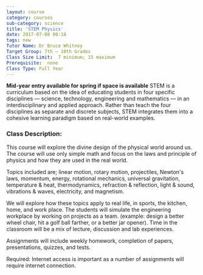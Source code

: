 ```yaml
---
layout: course
category: courses
sub-category: science
title: 'STEM Physics'
date: 2017-07-08 00:18
tags: new
Tutor Name: Dr Bruce Whitney
Target Group: 7th – 10th Grades
Class Size Limit:  7 minimum; 15 maximumPrerequisite:  noneClass Type: Full Year
---
```


**Mid-year entry available for spring if space is available**
STEM is a curriculum based on the idea of educating students in four specific disciplines — science, technology, engineering and mathematics — in an interdisciplinary and applied approach. Rather than teach the four disciplines as separate and discrete subjects, STEM integrates them into a cohesive learning paradigm based on real-world examples.### Class Description:This course will explore the divine design of the physical world around us. The course will use only simple math and focus on the laws and principle of physics and how they are used in the real world.Topics included are; linear motion, rotary motion, projectiles, Newton's laws, momentum, energy, rotational mechanics, universal gravitation, temperature & heat, thermodynamics, refraction & reflection, light & sound, vibrations & waves, electricity, and magnetism.We will explore how these topics apply to real life, in sports, the kitchen, home, and work place. The students will simulate the engineering workplace by working on projects as a team. (example: design a better wheel chair, hit a golf ball farther, or a better jar opener). Time in the classroom will be a mix of lecture, discussion and lab experiences.Assignments will include weekly homework, completion of papers, presentations, quizzes, and tests.Required: Internet access is important as a number of assignments will require internet connection.